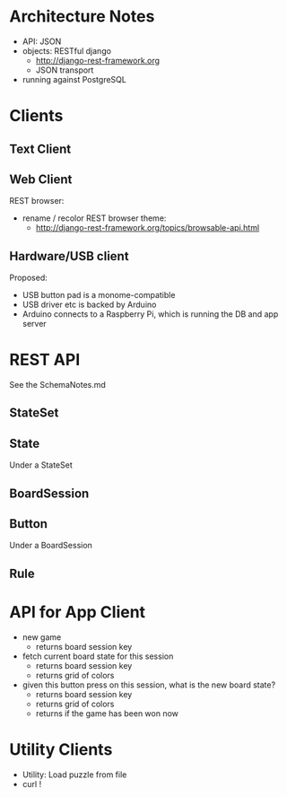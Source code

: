 Architecture Notes
==================

- API: JSON
- objects: RESTful django 
   - http://django-rest-framework.org
   - JSON transport 
- running against PostgreSQL


Clients
=======

Text Client
-----------

Web Client
----------

REST browser:
- rename / recolor REST browser theme:
   - http://django-rest-framework.org/topics/browsable-api.html 


Hardware/USB client
-------------------

Proposed:
- USB button pad is a monome-compatible
- USB driver etc is backed by Arduino
- Arduino connects to a Raspberry Pi, which is running the DB and app server


REST API
=========

See the SchemaNotes.md


StateSet
--------

State
-----

Under a StateSet

BoardSession
------------

Button
------

Under a BoardSession


Rule
----




API for App Client
==================

- new game
   - returns board session key
- fetch current board state for this session
   - returns board session key
   - returns grid of colors
- given this button press on this session, what is the new board state?
   - returns board session key
   - returns grid of colors
   - returns if the game has been won now


Utility Clients
===============

- Utility: Load puzzle from file
- curl !